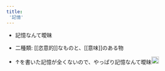 ```yaml
---
title:
 '記憶'
---
```


- 記憶なんて曖昧
- 二種類: [[恣意的]]なものと、[[意味]]のある物

- ↑を書いた記憶が全くないので、やっぱり記憶なんて曖昧<img src='https://scrapbox.io/api/pages/blu3mo-public/blu3mo/icon' alt='blu3mo.icon' height="19.5"/>
